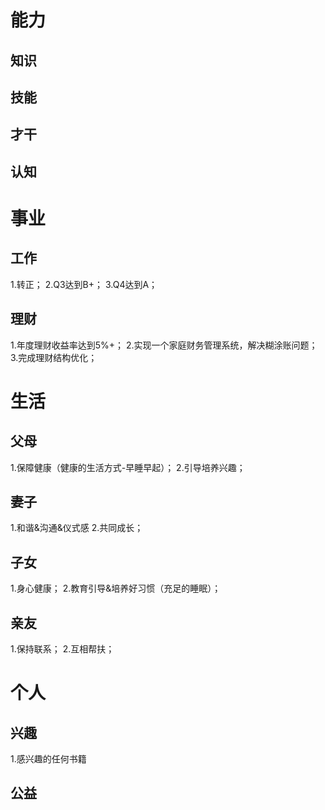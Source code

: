 # 能力
## 知识

## 技能
## 才干
## 认知
 # 事业
 ## 工作
 1.转正；
 2.Q3达到B+；
 3.Q4达到A；
 
 ## 理财
1.年度理财收益率达到5%+；
2.实现一个家庭财务管理系统，解决糊涂账问题；
3.完成理财结构优化；

 # 生活
 ## 父母
 1.保障健康（健康的生活方式-早睡早起）；
 2.引导培养兴趣；
 ## 妻子
 1.和谐&沟通&仪式感
 2.共同成长；
 ## 子女
 1.身心健康；
 2.教育引导&培养好习惯（充足的睡眠）；
 ## 亲友
 1.保持联系；
 2.互相帮扶；
 # 个人
 ## 兴趣
 1.感兴趣的任何书籍
 ## 公益






